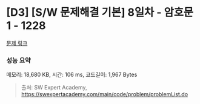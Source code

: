 # [D3] [S/W 문제해결 기본] 8일차 - 암호문1 - 1228 

[문제 링크](https://swexpertacademy.com/main/code/problem/problemDetail.do?contestProbId=AV14w-rKAHACFAYD) 

### 성능 요약

메모리: 18,680 KB, 시간: 106 ms, 코드길이: 1,967 Bytes



> 출처: SW Expert Academy, https://swexpertacademy.com/main/code/problem/problemList.do